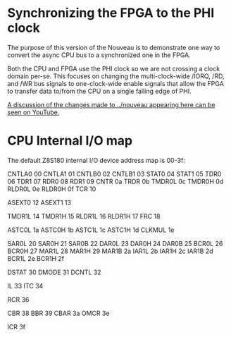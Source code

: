 # Synchronizing the FPGA to the PHI clock

The purpose of this version of the Nouveau is to demonstrate
one way to convert the async CPU bus to a synchronized one
in the FPGA.

Both the CPU and FPGA use the PHI clock so we are not crossing a clock
domain per-se.  This focuses on changing the multi-clock-wide /IORQ, /RD, 
and /WR bus signals to one-clock-wide enable signals that allow the FPGA
to transfer data to/from the CPU on a single falling edge of PHI.

[A discussion of the changes made to ../nouveau appearing here can be seen on YouTube.](https://youtu.be/dtRGpsSLlBo)


# CPU Internal I/O map

The default Z8S180 internal I/O device address map is 00-3f:

CNTLA0	00
CNTLA1	01
CNTLB0	02
CNTLB1	03
STAT0	04
STAT1	05
TDR0	06
TDR1	07
RDR0	08
RDR1	09
CNTR	0a
TRDR	0b
TMDR0L	0c
TMDR0H	0d
RLDR0L	0e
RLDR0H	0f
TCR		10

ASEXT0	12
ASEXT1	13

TMDR1L	14
TMDR1H	15
RLDR1L	16
RLDR1H	17
FRC		18

ASTC0L	1a
ASTC0H	1b
ASTC1L	1c
ASTC1H	1d
CLKMUL	1e

SAR0L	20
SAR0H	21
SAR0B	22
DAR0L	23
DAR0H	24
DAR0B	25
BCR0L	26
BCR0H	27
MAR1L	28
MAR1H	29
MAR1B	2a
IAR1L	2b
IAR1H	2c
IAR1B	2d
BCR1L	2e
BCR1H	2f

DSTAT	30
DMODE	31
DCNTL	32

IL		33
ITC		34

RCR		36

CBR		38
BBR		39
CBAR	3a
OMCR	3e

ICR		3f

